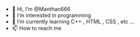 - 👋 Hi, I’m @Manthan666
- 👀 I’m interested in programming 
- 🌱 I’m currently learning C++ , HTML , CSS , etc ...
- 📫 How to reach me 

<!---
Manthan666/Manthan666 is a ✨ special ✨ repository because its `README.md` (this file) appears on your GitHub profile.
You can click the Preview link to take a look at your changes.
--->
